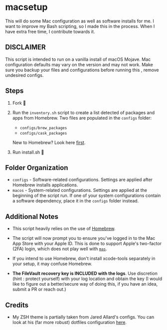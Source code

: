 # macsetup

This will do some Mac configuration as well as software installs for me. I want to improve my Bash scripting, so I made this in the process. When I have extra free time, I contribute towards it.

## DISCLAIMER

This script is intended to run on a vanilla install of macOS Mojave. Mac configuration defaults may vary on the version and may not work. Make sure you backup your files and configurations before running this , remove undesired configs.

## Steps

1) Fork 🍴
1) Run the `inventory.sh` script to create a list detected of packages and apps from Homebrew. Two files are populated in the `configs` folder:
    * `configs/brew_packages`
    * `configs/cask_packages`

    New to Homebrew? Look here [first](https://brew.sh/).
1) Run install.sh 🏃‍

## Folder Organization

* `configs` - Software-related configurations. Settings are applied after Homebrew installs applications.
* `macos` - System-related configurations. Settings are applied at the beginning of the script run. If one of your system configurations contain a software dependency, place it in the `configs` folder instead.

## Additional Notes

* This script heavily relies on the use of [Homebrew](https://brew.sh/).

* The script will now prompt you to ensure you've logged in to the Mac App Store with your Apple ID. This is done to support Apple's two-factor (2FA) login, which does not play well with [`mas`](https://github.com/mas-cli/mas).

* If you intend to use Homebrew, don't install xcode-tools separately in your setup, it may confuse Homebrew.

* **The FileVault recovery key is INCLUDED with the logs**. Use discretion (hint : protect yourself) with your log location and obtain the key (I would like to figure out a better/secure way of doing this, if you have an idea, submit a PR or reach out.)

## Credits

*   My ZSH theme is partially taken from Jared Allard's configs. You can look at his (far more robust) dotfiles configuration [here](https://github.com/jaredallard/dotfiles).